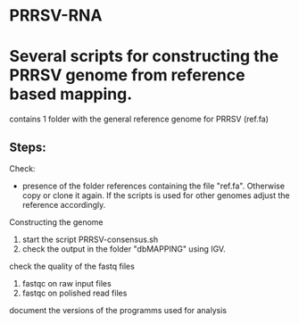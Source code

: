 # PRRSV-RNA
# Several scripts for constructing the PRRSV genome from reference based mapping.
contains 1 folder with the general reference genome for PRRSV (ref.fa)

## Steps:
Check:
- presence of the folder references containing the file "ref.fa". 
Otherwise copy or clone it again. If the scripts is used for other genomes adjust the reference accordingly.

Constructing the genome
1. start the script PRRSV-consensus.sh
2. check the output in the folder "dbMAPPING" using IGV.

check the quality of the fastq files
1. fastqc on raw input files
2. fastqc on polished read files

document the versions of the programms used for analysis


